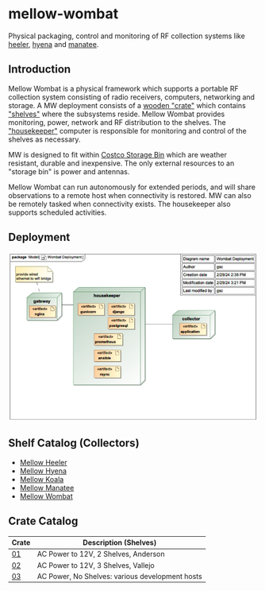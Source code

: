 # mellow-wombat
Physical packaging, control and monitoring of RF collection systems like [heeler](https://github.com/guycole/mellow-heeler), [hyena](https://github.com/guycole/mellow-hyena) and [manatee](https://github.com/guycole/mellow-manatee).

## Introduction
Mellow Wombat is a physical framework which supports a portable RF collection system consisting of radio receivers, computers, networking and storage.  A MW deployment consists of a [wooden "crate"](https://github.com/guycole/mellow-wombat/blob/main/grafix/crate_dimensions.png) which contains ["shelves"](https://github.com/guycole/mellow-wombat/blob/main/grafix/first_power.png) where the subsystems reside.  Mellow Wombat provides monitoring, power, network and RF distribution to the shelves.  The ["housekeeper"](https://github.com/guycole/mellow-wombat/blob/main/shelf/housekeeper.md) computer is responsible for monitoring and control of the shelves as necessary.

MW is designed to fit within [Costco Storage Bin](https://costco.com/.product.4000205525.html) which are weather resistant, durable and inexpensive.  The only external resources to an "storage bin" is power and antennas.

Mellow Wombat can run autonomously for extended periods, and will share observations to a remote host when connectivity is restored.  MW can also be remotely tasked when connectivity exists.  The housekeeper also supports scheduled activities.  

## Deployment
![deployment](https://github.com/guycole/mellow-wombat/blob/main/grafix/wombat_deployment.jpg)

## Shelf Catalog (Collectors)
+ [Mellow Heeler](https://github.com/guycole/mellow-wombat/blob/main/shelf/heeler.md)
+ [Mellow Hyena](https://github.com/guycole/mellow-wombat/blob/main/shelf/hyena.md)
+ [Mellow Koala](https://github.com/guycole/mellow-wombat/blob/main/shelf/koala.md)
+ [Mellow Manatee](https://github.com/guycole/mellow-wombat/blob/main/shelf/manatee.md)
+ [Mellow Wombat](https://github.com/guycole/mellow-wombat/blob/main/shelf/housekeeper.md)

## Crate Catalog
| Crate                                                                     | Description (Shelves)                           |
| ------------------------------------------------------------------------- | ----------------------------------------------- |
| [01](https://github.com/guycole/mellow-wombat/blob/main/crate/crate01.md) | AC Power to 12V, 2 Shelves, Anderson            |
| [02](https://github.com/guycole/mellow-wombat/blob/main/crate/crate02.md) | AC Power to 12V, 3 Shelves, Vallejo             |
| [03](https://github.com/guycole/mellow-wombat/blob/main/crate/crate03.md) | AC Power, No Shelves: various development hosts |